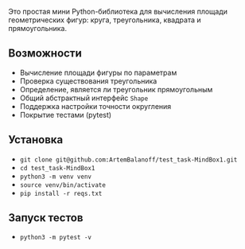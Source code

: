 Это простая мини Python-библиотека для вычисления площади геометрических фигур: круга, треугольника, квадрата и прямоугольника.

## Возможности

- Вычисление площади фигуры по параметрам
- Проверка существования треугольника
- Определение, является ли треугольник прямоугольным
- Общий абстрактный интерфейс `Shape`
- Поддержка настройки точности округления
- Покрытие тестами (pytest)

## Установка

- `git clone git@github.com:ArtemBalanoff/test_task-MindBox1.git`
- `cd test_task-MindBox1`
- `python3 -m venv venv`
- `source venv/bin/activate`
- `pip install -r reqs.txt`

## Запуск тестов

- `python3 -m pytest -v`